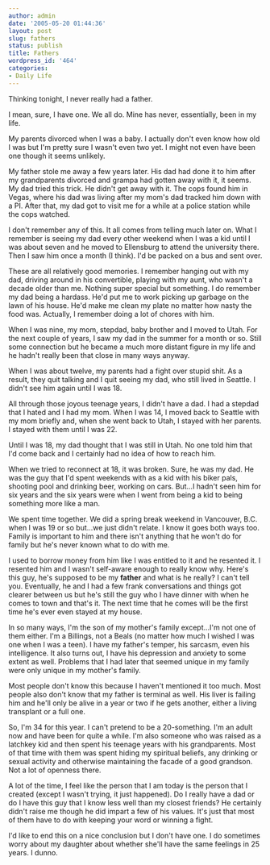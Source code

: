 ```yaml
---
author: admin
date: '2005-05-20 01:44:36'
layout: post
slug: fathers
status: publish
title: Fathers
wordpress_id: '464'
categories:
- Daily Life
---
```

<p>Thinking tonight, I never really had a father.</p>
<p>I mean, sure, I have one. We all do. Mine has never, essentially, been in my 
life.</p>
<p>My parents divorced when I was a baby. I actually don&#39;t even know how old I 
was but I&#39;m pretty sure I wasn&#39;t even two yet. I might not even have been one 
though it seems unlikely.</p>
<p>My father stole me away a few years later. His dad had done it to him after 
my grandparents divorced and grampa had gotten away with it, it seems. My dad 
tried this trick. He didn&#39;t get away with it. The cops found him in Vegas, where 
his dad was living after my mom&#39;s dad tracked him down with a PI. After that, my 
dad got to visit me for a while at a police station while the cops watched.</p>
<p>I don&#39;t remember any of this. It all comes from telling much later on. What I 
remember is seeing my dad every other weekend when I was a kid until I was about 
seven and he moved to Ellensburg to attend the university there. Then I saw him 
once a month (I think). I&#39;d be packed on a bus and sent over.</p>
<p>These are all relatively good memories. I remember hanging out with my dad, 
driving around in his convertible, playing with my aunt, who wasn&#39;t a decade 
older than me. Nothing super special but something. I do remember my dad being a 
hardass. He&#39;d put me to work picking up garbage on the lawn of his house. He&#39;d 
make me clean my plate no matter how nasty the food was. Actually, I remember 
doing a lot of chores with him.</p>
<p>When I was nine, my mom, stepdad, baby brother and I moved to Utah. For the 
next couple of years, I saw my dad in the summer for a month or so. Still some 
connection but he became a much more distant figure in my life and he hadn&#39;t 
really been that close in many ways anyway.</p>
<p>When I was about twelve, my parents had a fight over stupid shit. As a 
result, they quit talking and I quit seeing my dad, who still lived in Seattle. 
I didn&#39;t see him again until I was 18.</p>
<p>All through those joyous teenage years, I didn&#39;t have a dad. I had a stepdad 
that I hated and I had my mom. When I was 14, I moved back to Seattle with my 
mom briefly and, when she went back to Utah, I stayed with her parents. I stayed 
with them until I was 22. </p>
<p>Until I was 18, my dad thought that I was still in Utah. No one told him that 
I&#39;d come back and I certainly had no idea of how to reach him.</p>
<p>When we tried to reconnect at 18, it was broken. Sure, he was my dad. He was 
the guy that I&#39;d spent weekends with as a kid with his biker pals, shooting pool 
and drinking beer, working on cars. But...I hadn&#39;t seen him for six years and 
the six years were when I went from being a kid to being something more like a 
man.</p>
<p>We spent time together. We did a spring break weekend in Vancouver, B.C. when 
I was 19 or so but...we just didn&#39;t relate. I know it goes both ways too. Family 
is important to him and there isn&#39;t anything that he won&#39;t do for family but 
he&#39;s never known what to do with me. </p>
<p>I used to borrow money from him like I was entitled to it and he resented it. 
I resented him and I wasn&#39;t self-aware enough to really know why. Here&#39;s this 
guy, he&#39;s supposed to be my <b>father</b> and what is he really? I can&#39;t tell 
you. Eventually, he and I had a few frank conversations and things got clearer 
between us but he&#39;s still the guy who I have dinner with when he comes to town 
and that&#39;s it. The next time that he comes will be the first time he&#39;s ever even 
stayed at my house.</p>
<p>In so many ways, I&#39;m the son of my mother&#39;s family except...I&#39;m not one of 
them either. I&#39;m a Billings, not a Beals (no matter how much I wished I was one 
when I was a teen). I have my father&#39;s temper, his sarcasm, even his 
intelligence. It also turns out, I have his depression and anxiety to some 
extent as well. Problems that I had later that seemed unique in my family were 
only unique in my mother&#39;s family. </p>
<p>Most people don&#39;t know this because I haven&#39;t mentioned it too much. Most 
people also don&#39;t know that my father is terminal as well. His liver is failing 
him and he&#39;ll only be alive in a year or two if he gets another, either a living 
transplant or a full one. </p>
<p>So, I&#39;m 34 for this year. I can&#39;t pretend to be a 20-something. I&#39;m an adult 
now and have been for quite a while. I&#39;m also someone who was raised as a 
latchkey kid and then spent his teenage years with his grandparents. Most of 
that time with them was spent hiding my spiritual beliefs, any drinking or 
sexual activity and otherwise maintaining the facade of a good grandson. Not a 
lot of openness there.</p>
<p>A lot of the time, I feel like the person that I am today is the person that 
I created (except I wasn&#39;t trying, it just happened). Do I really have a dad or 
do I have this guy that I know less well than my closest friends? He certainly 
didn&#39;t raise me though he did impart a few of his values. It&#39;s just that most of 
them have to do with keeping your word or winning a fight.</p>
<p>I&#39;d like to end this on a nice conclusion but I don&#39;t have one. I do 
sometimes worry about my daughter about whether she&#39;ll have the same feelings in 
25 years. I dunno.</p>
